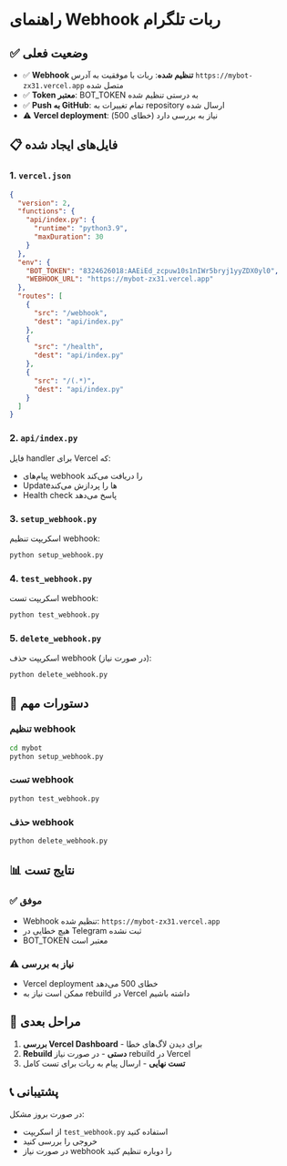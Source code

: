 # راهنمای Webhook ربات تلگرام

## ✅ وضعیت فعلی

- ✅ **Webhook تنظیم شده**: ربات با موفقیت به آدرس `https://mybot-zx31.vercel.app` متصل شده
- ✅ **Token معتبر**: BOT_TOKEN به درستی تنظیم شده
- ✅ **Push به GitHub**: تمام تغییرات به repository ارسال شده
- ⚠️ **Vercel deployment**: نیاز به بررسی دارد (خطای 500)

## 📋 فایل‌های ایجاد شده

### 1. `vercel.json`
```json
{
  "version": 2,
  "functions": {
    "api/index.py": {
      "runtime": "python3.9",
      "maxDuration": 30
    }
  },
  "env": {
    "BOT_TOKEN": "8324626018:AAEiEd_zcpuw10s1nIWr5bryj1yyZDX0yl0",
    "WEBHOOK_URL": "https://mybot-zx31.vercel.app"
  },
  "routes": [
    {
      "src": "/webhook",
      "dest": "api/index.py"
    },
    {
      "src": "/health",
      "dest": "api/index.py"
    },
    {
      "src": "/(.*)",
      "dest": "api/index.py"
    }
  ]
}
```

### 2. `api/index.py`
فایل handler برای Vercel که:
- پیام‌های webhook را دریافت می‌کند
- Updateها را پردازش می‌کند
- Health check پاسخ می‌دهد

### 3. `setup_webhook.py`
اسکریپت تنظیم webhook:
```bash
python setup_webhook.py
```

### 4. `test_webhook.py`
اسکریپت تست webhook:
```bash
python test_webhook.py
```

### 5. `delete_webhook.py`
اسکریپت حذف webhook (در صورت نیاز):
```bash
python delete_webhook.py
```

## 🔧 دستورات مهم

### تنظیم webhook
```bash
cd mybot
python setup_webhook.py
```

### تست webhook
```bash
python test_webhook.py
```

### حذف webhook
```bash
python delete_webhook.py
```

## 📊 نتایج تست

### ✅ موفق
- Webhook تنظیم شده: `https://mybot-zx31.vercel.app`
- هیچ خطایی در Telegram ثبت نشده
- BOT_TOKEN معتبر است

### ⚠️ نیاز به بررسی
- Vercel deployment خطای 500 می‌دهد
- ممکن است نیاز به rebuild در Vercel داشته باشیم

## 🚀 مراحل بعدی

1. **بررسی Vercel Dashboard** - برای دیدن لاگ‌های خطا
2. **Rebuild دستی** - در صورت نیاز rebuild در Vercel
3. **تست نهایی** - ارسال پیام به ربات برای تست کامل

## 📞 پشتیبانی

در صورت بروز مشکل:
- از اسکریپت `test_webhook.py` استفاده کنید
- خروجی را بررسی کنید
- در صورت نیاز webhook را دوباره تنظیم کنید